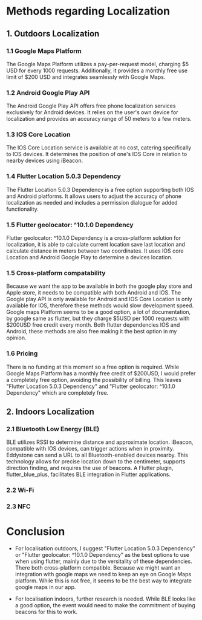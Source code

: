 # Methods regarding Localization

## 1. Outdoors Localization
### 1.1 Google Maps Platform
The Google Maps Platform utilizes a pay-per-request model, charging $5 USD for every 1000 requests. Additionally, it provides a monthly free use limit of $200 USD and integrates seamlessly with Google Maps.

### 1.2 Android Google Play API
The Android Google Play API offers free phone localization services exclusively for Android devices. It relies on the user's own device for localization and provides an accuracy range of 50 meters to a few meters.

### 1.3 IOS Core Location
The IOS Core Location service is available at no cost, catering specifically to IOS devices. It determines the position of one's IOS Core in relation to nearby devices using iBeacon.

### 1.4 Flutter Location 5.0.3 Dependency
The Flutter Location 5.0.3 Dependency is a free option supporting both IOS and Android platforms. It allows users to adjust the accuracy of phone localization as needed and includes a permission dialogue for added functionality.

### 1.5 Flutter geolocator: ^10.1.0 Dependency
Flutter geolocator: ^10.1.0 Dependency is a cross-platform solution for localization, it is able to calculate current location save last location and calculate distance in meters between two coordinates. It uses IOS core Location and Android Google Play to determine a devices location.
 
### 1.5 Cross-platform compatability
Because we want the app to be available in both the google play store and Apple store, it needs to be compatible with both Android and IOS. The Google play API is only available for Android and IOS Core Location is only available for IOS, therefore these methods would slow development speed. Google maps Platform seems to be a good option, a lot of documentation, by google same as flutter, but they charge $5USD per 1000 requests with $200USD free credit every month. Both flutter dependencies IOS and Android, these methods are also free making it the best option in my opinion.

### 1.6 Pricing
There is no funding at this moment so a free option is required. While Google Maps Platform has a monthly free credit of $200USD, I would prefer a completely free option, avoiding the possibility of billing. This leaves "Flutter Location 5.0.3 Dependency" and "Flutter geolocator: ^10.1.0 Dependency" which are completely free.

## 2. Indoors Localization
### 2.1 Bluetooth Low Energy (BLE)
BLE utilizes RSSI to determine distance and approximate location. iBeacon, compatible with IOS devices, can trigger actions when in proximity. Eddystone can send a URL to all Bluetooth-enabled devices nearby. This technology allows for precise location down to the centimeter, supports direction finding, and requires the use of beacons. A Flutter plugin, flutter_blue_plus, facilitates BLE integration in Flutter applications.

### 2.2 Wi-Fi

### 2.3 NFC

# Conclusion
- For localisation outdoors, I suggest "Flutter Location 5.0.3 Dependency" or "Flutter geolocator: ^10.1.0 Dependency" as the best options to use when using flutter, mainly due to the versitality of these dependencies. There both cross-platform compatible. Because we might want an integration with google maps we need to keep an eye on Google Maps platform. While this is not free, it seems to be the best way to integrate google maps in our app.

- For localisation indoors, further research is needed. While BLE looks like a good option, the event would need to make the commitment of buying beacons for this to work.